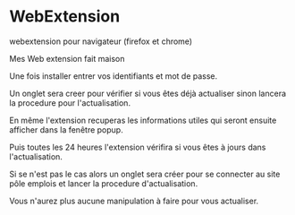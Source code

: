 # WebExtension
webextension pour navigateur (firefox et chrome) 

Mes Web extension fait maison

Une fois installer entrer vos identifiants et mot de passe.

Un onglet sera creer pour vérifier si vous êtes déjà actualiser sinon lancera la procedure pour l'actualisation.

En même l'extension recuperas les informations utiles qui seront ensuite afficher dans la fenêtre popup.

Puis toutes les 24 heures l'extension vérifira si vous êtes à jours dans l'actualisation.

Si se n'est pas le cas alors un onglet sera créer pour se connecter au site pôle emplois et lancer la procedure d'actualisation.

Vous n'aurez plus aucune manipulation à faire pour vous actualiser.
